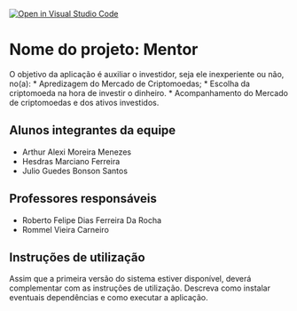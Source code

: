 [![Open in Visual Studio Code](https://classroom.github.com/assets/open-in-vscode-f059dc9a6f8d3a56e377f745f24479a46679e63a5d9fe6f495e02850cd0d8118.svg)](https://classroom.github.com/online_ide?assignment_repo_id=453587&assignment_repo_type=GroupAssignmentRepo)
# Nome do projeto: Mentor

  O objetivo da aplicação é auxiliar o investidor, seja ele inexperiente ou não, no(a): 
    * Apredizagem do Mercado de Criptomoedas;
    * Escolha da criptomoeda na hora de investir o dinheiro.
    * Acompanhamento do Mercado de criptomoedas e dos ativos investidos.

## Alunos integrantes da equipe

* Arthur Alexi Moreira Menezes
* Hesdras Marciano Ferreira
* Julio Guedes Bonson Santos

## Professores responsáveis

* Roberto Felipe Dias Ferreira Da Rocha
* Rommel Vieira Carneiro

## Instruções de utilização

Assim que a primeira versão do sistema estiver disponível, deverá complementar com as instruções de utilização. Descreva como instalar eventuais dependências e como executar a aplicação.

